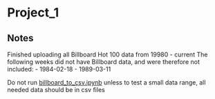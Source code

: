 # Project_1

## Notes
Finished uploading all Billboard Hot 100 data from 19980 - current
  The following weeks did not have Billboard data, and were therefore not included:
    - 1984-02-18
    - 1989-03-11

Do not run [billboard_to_csv.ipynb](https://github.com/Ebauer286/Project_1/blob/sarah/billboard_to_csv.ipynb) unless to test a small data range, all needed data should be in csv files
